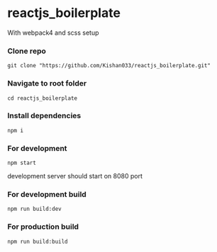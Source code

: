 # reactjs_boilerplate
With webpack4 and scss setup


### Clone repo
```
git clone "https://github.com/Kishan033/reactjs_boilerplate.git"
```

### Navigate to root folder
```
cd reactjs_boilerplate
```

### Install dependencies
```
npm i
```

### For development 
```
npm start
```
development server should start on 8080 port

### For development build
```
npm run build:dev
```

### For production build
```
npm run build:build
```
